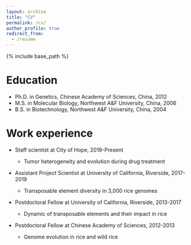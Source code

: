 ```yaml
---
layout: archive
title: "CV"
permalink: /cv/
author_profile: true
redirect_from:
  - /resume
---
```


{% include base_path %}

Education
======
* Ph.D. in Genetics, Chinese Academy of Sciences, China, 2012
* M.S. in Molecular Biology, Northwest A&F University, China, 2006
* B.S. in Biotechnology, Northwest A&F University, China, 2004

Work experience
======
* Staff scientist at City of Hope, 2019-Present
  * Tumor heterogeneity and evolution during drug treatment

* Assistant Project Scientist at University of California, Riverside, 2017-2019
  * Transposable element diversity in 3,000 rice genomes
  
* Postdoctoral Fellow at University of California, Riverside, 2013-2017
  * Dynamic of transposable elements and their impact in rice

* Postdoctoral Fellow at Chinese Academy of Sciences, 2012-2013
  * Genome evolution in rice and wild rice
